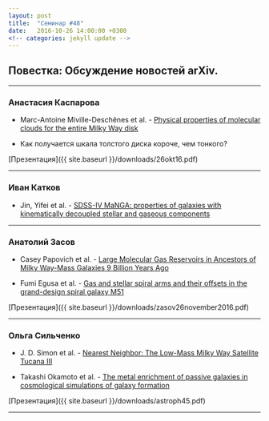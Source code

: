 ```yaml
---
layout: post
title:  "Семинар #48"
date:   2016-10-26 14:00:00 +0300
<!-- categories: jekyll update -->
---
```

## Повестка: Обсуждение новостей arXiv.

***

### Анастасия Каспарова

- Marc-Antoine Miville-Deschênes et al. - [Physical properties of molecular clouds for the entire Milky Way disk](https://arxiv.org/abs/1610.05918)

- Как получается шкала толстого диска короче, чем тонкого?

[Презентация]({{ site.baseurl }}/downloads/26okt16.pdf)

***

### Иван Катков

- Jin, Yifei et al. - [SDSS-IV MaNGA: properties of galaxies with kinematically decoupled stellar and gaseous components](http://adsabs.harvard.edu/abs/2016MNRAS.463..913J)

***

### Анатолий Засов

- Casey Papovich et al. - [Large Molecular Gas Reservoirs in Ancestors of Milky Way-Mass Galaxies 9 Billion Years Ago](https://arxiv.org/abs/1610.05313)

- Fumi Egusa et al. - [Gas and stellar spiral arms and their offsets in the grand-design spiral galaxy M51](https://arxiv.org/abs/1610.06642)

[Презентация]({{ site.baseurl  }}/downloads/zasov26november2016.pdf)

***

### Ольга Сильченко

- J. D. Simon et al. - [Nearest Neighbor: The Low-Mass Milky Way Satellite Tucana III](https://arxiv.org/abs/1610.05301)

- Takashi Okamoto et al. - [The metal enrichment of passive galaxies in cosmological simulations of galaxy formation](https://arxiv.org/abs/1610.06578)


[Презентация]({{ site.baseurl  }}/downloads/astroph45.pdf)

***